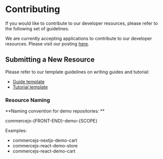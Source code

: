 # Contributing

If you would like to contribute to our developer resources, please refer to the following set of guidelines.

We are currently accepting applications to contribute to our developer resources. Please visit our posting [here](https://jobs.lever.co/chec/fbd3c0f2-2586-4a98-a29a-143ac8a8faf4).

## Submitting a New Resource

Please refer to our template guidelines on writing guides and tutorial:

- [Guide template](https://github.com/chec/resources/blob/master/templates/guide-template.md)
- [Tutorial template](https://github.com/chec/resources/blob/master/templates/tutorial-template.md)

### Resource Naming

**Naming convention for demo repositories: ** 

commercejs-{FRONT-END}-demo-{SCOPE}

Examples:
- commercejs-nextjs-demo-cart
- commercejs-react-demo-store
- commercejs-react-demo-cart
